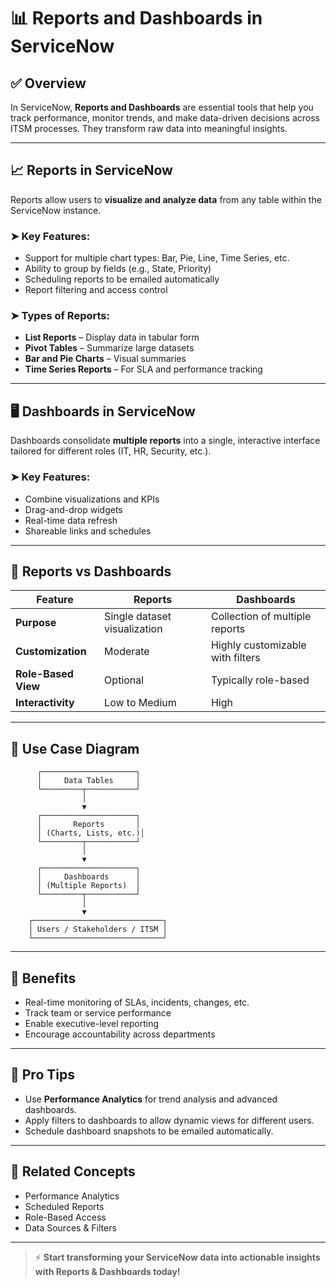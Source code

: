 # 📊 Reports and Dashboards in ServiceNow

## ✅ Overview

In ServiceNow, **Reports and Dashboards** are essential tools that help you track performance, monitor trends, and make data-driven decisions across ITSM processes. They transform raw data into meaningful insights.

---

## 📈 Reports in ServiceNow

Reports allow users to **visualize and analyze data** from any table within the ServiceNow instance.

### ➤ Key Features:
- Support for multiple chart types: Bar, Pie, Line, Time Series, etc.
- Ability to group by fields (e.g., State, Priority)
- Scheduling reports to be emailed automatically
- Report filtering and access control

### ➤ Types of Reports:
- **List Reports** – Display data in tabular form
- **Pivot Tables** – Summarize large datasets
- **Bar and Pie Charts** – Visual summaries
- **Time Series Reports** – For SLA and performance tracking

---

## 🖥️ Dashboards in ServiceNow

Dashboards consolidate **multiple reports** into a single, interactive interface tailored for different roles (IT, HR, Security, etc.).

### ➤ Key Features:
- Combine visualizations and KPIs
- Drag-and-drop widgets
- Real-time data refresh
- Shareable links and schedules

---

## 🔄 Reports vs Dashboards

| Feature              | Reports                    | Dashboards                      |
|----------------------|----------------------------|----------------------------------|
| **Purpose**          | Single dataset visualization | Collection of multiple reports  |
| **Customization**    | Moderate                    | Highly customizable with filters |
| **Role-Based View**  | Optional                    | Typically role-based             |
| **Interactivity**    | Low to Medium               | High                             |

---

## 📌 Use Case Diagram

          ┌─────────────────────┐
          │     Data Tables     │
          └─────────┬───────────┘
                    │
                    ▼
          ┌─────────────────────┐
          │       Reports       │
          │ (Charts, Lists, etc.)│
          └─────────┬───────────┘
                    │
                    ▼
          ┌─────────────────────┐
          │     Dashboards      │
          │ (Multiple Reports)  │
          └─────────┬───────────┘
                    │
                    ▼
        ┌─────────────────────────────┐
        │ Users / Stakeholders / ITSM │
        └─────────────────────────────┘


---

## 🎯 Benefits

- Real-time monitoring of SLAs, incidents, changes, etc.
- Track team or service performance
- Enable executive-level reporting
- Encourage accountability across departments

---

## 🧠 Pro Tips

- Use **Performance Analytics** for trend analysis and advanced dashboards.
- Apply filters to dashboards to allow dynamic views for different users.
- Schedule dashboard snapshots to be emailed automatically.

---

## 📎 Related Concepts

- Performance Analytics
- Scheduled Reports
- Role-Based Access
- Data Sources & Filters

---

> ⚡ **Start transforming your ServiceNow data into actionable insights with Reports & Dashboards today!**
